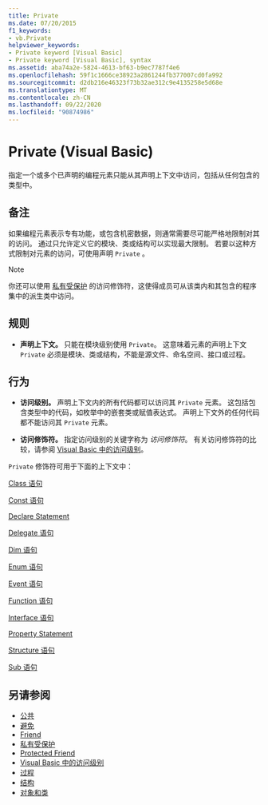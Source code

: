 ```yaml
---
title: Private
ms.date: 07/20/2015
f1_keywords:
- vb.Private
helpviewer_keywords:
- Private keyword [Visual Basic]
- Private keyword [Visual Basic], syntax
ms.assetid: aba74a2e-5824-4613-bf63-b9ec7787f4e6
ms.openlocfilehash: 59f1c1666ce38923a2861244fb377007cd0fa992
ms.sourcegitcommit: d2db216e46323f73b32ae312c9e4135258e5d68e
ms.translationtype: MT
ms.contentlocale: zh-CN
ms.lasthandoff: 09/22/2020
ms.locfileid: "90874986"
---
```

# <a name="private-visual-basic"></a>Private (Visual Basic)

指定一个或多个已声明的编程元素只能从其声明上下文中访问，包括从任何包含的类型中。  
  
## <a name="remarks"></a>备注  

 如果编程元素表示专有功能，或包含机密数据，则通常需要尽可能严格地限制对其的访问。 通过只允许定义它的模块、类或结构可以实现最大限制。 若要以这种方式限制对元素的访问，可使用声明 `Private` 。  

> [!NOTE]
> 你还可以使用 [私有受保护](private-protected.md) 的访问修饰符，这使得成员可从该类内和其包含的程序集中的派生类中访问。

## <a name="rules"></a>规则  

- **声明上下文。** 只能在模块级别使用 `Private`。 这意味着元素的声明上下文 `Private` 必须是模块、类或结构，不能是源文件、命名空间、接口或过程。  
  
## <a name="behavior"></a>行为  
  
- **访问级别。** 声明上下文内的所有代码都可以访问其 `Private` 元素。 这包括包含类型中的代码，如枚举中的嵌套类或赋值表达式。 声明上下文外的任何代码都不能访问其 `Private` 元素。  
  
- **访问修饰符。** 指定访问级别的关键字称为 *访问修饰符*。 有关访问修饰符的比较，请参阅 [Visual Basic 中的访问级别](../../programming-guide/language-features/declared-elements/access-levels.md)。  
  
 `Private` 修饰符可用于下面的上下文中：  
  
 [Class 语句](../statements/class-statement.md)  
  
 [Const 语句](../statements/const-statement.md)  
  
 [Declare Statement](../statements/declare-statement.md)  
  
 [Delegate 语句](../statements/delegate-statement.md)  
  
 [Dim 语句](../statements/dim-statement.md)  
  
 [Enum 语句](../statements/enum-statement.md)  
  
 [Event 语句](../statements/event-statement.md)  
  
 [Function 语句](../statements/function-statement.md)  
  
 [Interface 语句](../statements/interface-statement.md)  
  
 [Property Statement](../statements/property-statement.md)  
  
 [Structure 语句](../statements/structure-statement.md)  
  
 [Sub 语句](../statements/sub-statement.md)  
  
## <a name="see-also"></a>另请参阅

- [公共](public.md)
- [避免](protected.md)
- [Friend](friend.md)
- [私有受保护](./private-protected.md)
- [Protected Friend](./protected-friend.md)
- [Visual Basic 中的访问级别](../../programming-guide/language-features/declared-elements/access-levels.md)
- [过程](../../programming-guide/language-features/procedures/index.md)
- [结构](../../programming-guide/language-features/data-types/structures.md)
- [对象和类](../../programming-guide/language-features/objects-and-classes/index.md)
